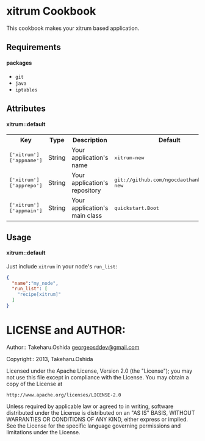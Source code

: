 xitrum Cookbook
===============

This cookbook makes your xitrum based application.

Requirements
------------
#### packages
- `git`
- `java`
- `iptables`


Attributes
----------
#### xitrum::default
<table>
  <tr>
    <th>Key</th>
    <th>Type</th>
    <th>Description</th>
    <th>Default</th>
  </tr>
  <tr>
    <td><tt>['xitrum']['appname']</tt></td>
    <td>String</td>
    <td>Your application's name</td>
    <td><tt>xitrum-new</tt></td>
  </tr>
  <tr>
    <td><tt>['xitrum']['apprepo']</tt></td>
    <td>String</td>
    <td>Your application's repository</td>
    <td><tt>git://github.com/ngocdaothanh/xitrum-new</tt></td>
  </tr>
  <tr>
    <td><tt>['xitrum']['appmain']</tt></td>
    <td>String</td>
    <td>Your application's main class</td>
    <td><tt>quickstart.Boot</tt></td>
  </tr></table>

Usage
-----
#### xitrum::default
Just include `xitrum` in your node's `run_list`:

```json
{
  "name":"my_node",
  "run_list": [
    "recipe[xitrum]"
  ]
}
```

# LICENSE and AUTHOR:

Author:: Takeharu.Oshida <georgeosddev@gmail.com>

Copyright:: 2013, Takeharu.Oshida

Licensed under the Apache License, Version 2.0 (the "License");
you may not use this file except in compliance with the License.
You may obtain a copy of the License at

    http://www.apache.org/licenses/LICENSE-2.0

Unless required by applicable law or agreed to in writing, software
distributed under the License is distributed on an "AS IS" BASIS,
WITHOUT WARRANTIES OR CONDITIONS OF ANY KIND, either express or implied.
See the License for the specific language governing permissions and
limitations under the License.
